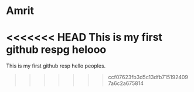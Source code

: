 # Amrit
<<<<<<< HEAD
This is my first github respg
helooo
=======
This is my first github resp
hello peoples.
>>>>>>> ccf07623fb3d5c13dfb7151924097a6c2a675814
